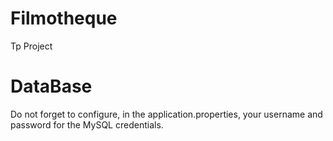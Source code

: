 # Filmotheque
Tp Project

# DataBase
Do not forget to configure, in the application.properties, your username and password for the MySQL credentials.